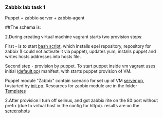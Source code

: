 ### Zabbix lab task 1
Puppet + zabbix-server + zabbix-agent 

##The schema is:

2.During creating virtual machine vagrant starts two provision steps:

First - is to start [bash script](sc.sh), which installs epel repository, repository for zabbix (I could not activate it via puppet), updates yum, installs puppet and writes hosts addresses into hosts file.

Second step - provision by puppet. To start puppet inside vm vagrant uses initial ([default.pp](manifests/default.pp)) manifest, with starts puppet provision of VM.

Puppet module "Zabbix" contain scenario for set up of VM [server.pp](modules/zabbix/manifests/server.pp), t=started by [init.pp](modules/zabbix/manifests/init.pp). Resources for zabbix module are in the folder [Templates](modules/zabbix/templates/) 

2.After provision I turn off selinux, and got zabbix rite on the 80 port without prefix (due to virtual host in the config for httpd).
results are on the [screenshots](Source/)
